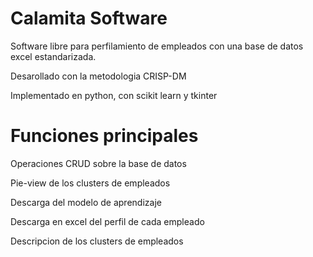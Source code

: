 # Calamita Software

Software libre para perfilamiento de empleados con una base de datos excel estandarizada.

Desarollado con la metodologia CRISP-DM

Implementado en python, con scikit learn y tkinter



# Funciones principales

Operaciones CRUD sobre la base de datos

Pie-view de los clusters de empleados

Descarga del modelo de aprendizaje

Descarga en excel del perfil de cada empleado

Descripcion de los clusters de empleados



